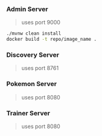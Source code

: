 ### Admin Server
> uses port 9000
```sh
./mvnw clean install
docker build -t repo/image_name .

```
### Discovery Server
> uses port 8761

### Pokemon Server
> uses port 8080

### Trainer Server
> uses port 8080
